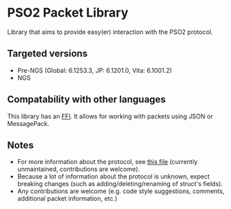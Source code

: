 # PSO2 Packet Library

Library that aims to provide easy(er) interaction with the PSO2 protocol.

## Targeted versions

 * Pre-NGS (Global: 6.1253.3, JP: 6.1201.0, Vita: 6.1001.2)
 * NGS

## Compatability with other languages

This library has an [FFI](packetlib_ffi). It allows for working with packets using JSON or MessagePack.

## Notes

 - For more information about the protocol, see [this file](packet_docs/README.MD) (currently unmaintained, contributions are welcome).
 - Because a lot of information about the protocol is unknown, expect breaking changes (such as adding/deleting/renaming of struct's fields).
 - Any contributions are welcome (e.g. code style suggestions, comments, additional packet information, etc.)
